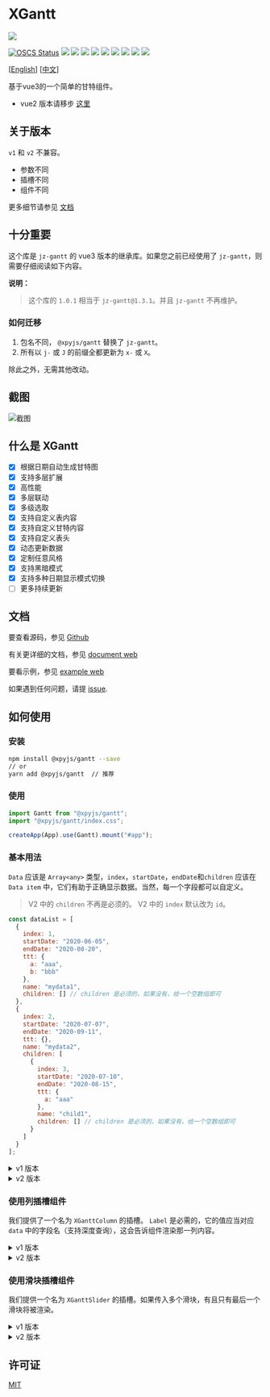 # XGantt

![](./src/assets/logo.png)

[![OSCS Status](https://www.oscs1024.com/platform/badge/xpyjs/gantt.svg?size=small)](https://www.oscs1024.com/project/xpyjs/gantt?ref=badge_small) ![](https://shields.io/github/v/release/xpyjs/gantt?display_name=tag) ![](https://img.shields.io/npm/v/@xpyjs/gantt.svg) ![](https://shields.io/github/v/release/xpyjs/gantt?display_name=tag&include_prereleases&label=lastest) ![](https://badgen.net/npm/dt/@xpyjs/gantt) ![](https://img.shields.io/npm/l/@xpyjs/gantt.svg) ![](https://img.shields.io/github/actions/workflow/status/xpyjs/gantt/release.yml?branch=master) ![](https://img.shields.io/github/actions/workflow/status/xpyjs/gantt/gh-pages.yml?branch=master&label=document) ![](https://img.shields.io/github/stars/xpyjs/gantt.svg?style=social) ![](https://shields.io/github/forks/xpyjs/gantt?label=Fork&style=social)

[[English](./README.md)] [[中文](./README_cn.md)]

基于vue3的一个简单的甘特组件。

- vue2 版本请移步 [这里](https://github.com/xpyjs/gantt-vue2)

## 关于版本

`v1` 和 `v2` 不兼容。

- 参数不同
- 插槽不同
- 组件不同

更多细节请参见 [文档](https://docs.xiaopangying.com/gantt/docs)

## 十分重要

这个库是 `jz-gantt` 的 vue3 版本的继承库。如果您之前已经使用了 `jz-gantt`，则需要仔细阅读如下内容。

**说明：**

> 这个库的 `1.0.1` 相当于 `jz-gantt@1.3.1`。并且 `jz-gantt` 不再维护。

### 如何迁移

1. 包名不同， `@xpyjs/gantt` 替换了 `jz-gantt`。
2. 所有以 `j-` 或 `J` 的前缀全都更新为 `x-` 或 `X`。

除此之外，无需其他改动。

## 截图

![截图](./public/screenshots/gantt.gif)

## 什么是 XGantt

- [x] 根据日期自动生成甘特图
- [x] 支持多层扩展
- [x] 高性能
- [x] 多层联动
- [x] 多级选取
- [x] 支持自定义表内容
- [x] 支持自定义甘特内容
- [x] 支持自定义表头
- [x] 动态更新数据
- [x] 定制任意风格
- [x] 支持黑暗模式
- [x] 支持多种日期显示模式切换
- [ ] 更多持续更新

## 文档

要查看源码，参见 [Github](http://github.com/xpyjs/gantt)

有关更详细的文档，参见 [document web](https://docs.xiaopangying.com/gantt/docs)

要看示例，参见 [example web](https://docs.xiaopangying.com/gantt/demo/)

如果遇到任何问题，请提 [issue](https://github.com/xpyjs/gantt/issues).

## 如何使用

### 安装

```bash
npm install @xpyjs/gantt --save
// or
yarn add @xpyjs/gantt  // 推荐
```

### 使用

```js
import Gantt from "@xpyjs/gantt";
import "@xpyjs/gantt/index.css";

createApp(App).use(Gantt).mount("#app");
```

### 基本用法

`Data` 应该是 `Array<any>` 类型，`index`，`startDate`，`endDate`和`children` 应该在 `Data item` 中，它们有助于正确显示数据。当然，每一个字段都可以自定义。

> V2 中的 `children` 不再是必须的。
> V2 中的 `index` 默认改为 `id`。

```js
const dataList = [
  {
    index: 1,
    startDate: "2020-06-05",
    endDate: "2020-08-20",
    ttt: {
      a: "aaa",
      b: "bbb"
    },
    name: "mydata1",
    children: [] // children 是必须的，如果没有，给一个空数组即可
  },
  {
    index: 2,
    startDate: "2020-07-07",
    endDate: "2020-09-11",
    ttt: {},
    name: "mydata2",
    children: [
      {
        index: 3,
        startDate: "2020-07-10",
        endDate: "2020-08-15",
        ttt: {
          a: "aaa"
        },
        name: "child1",
        children: [] // children 是必须的，如果没有，给一个空数组即可
      }
    ]
  }
];
```

<details>
<summary>v1 版本</summary>

```html
<x-gantt data-index="index" :data="dataList" />
```

</details>
<details>
<summary>v2 版本</summary>

```html
<x-gantt data-id="index" :data="dataList" />
```

</details>

### 使用列插槽组件

我们提供了一个名为 `XGanttColumn` 的插槽。 `Label` 是必需的，它的值应当对应 `data` 中的字段名（支持深度查询），这会告诉组件渲染那一列内容。

<details>
<summary>v1 版本</summary>

```html
<x-gantt data-index="index" :data="dataList">
  <x-gantt-column label="name" />
</x-gantt>
```

</details>
<details>
<summary>v2 版本</summary>

```html
<x-gantt data-id="index" :data="dataList">
  <x-gantt-column prop="name" />
</x-gantt>
```

</details>

### 使用滑块插槽组件

我们提供一个名为 `XGanttSlider` 的插槽。如果传入多个滑块，有且只有最后一个滑块将被渲染。

<details>
<summary>v1 版本</summary>

```html
<x-gantt data-index="index" :data="dataList">
  <x-gantt-slider />   <!-- no render -->
  <x-gantt-slider />   <!-- will be rendered -->
</x-gantt>
```

</details>
<details>
<summary>v2 版本</summary>

```html
<x-gantt data-id="index" :data="dataList">
  <x-gantt-slider />   <!-- no render -->
  <x-gantt-slider />   <!-- will be rendered -->
</x-gantt>
```

</details>

## 许可证

[MIT](./LICENSE)

